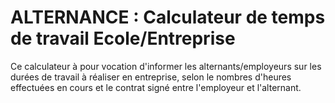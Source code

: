 # ALTERNANCE : Calculateur de temps de travail Ecole/Entreprise

Ce calculateur à pour vocation d'informer les alternants/employeurs sur les durées de travail à réaliser en entreprise, selon le nombres d'heures effectuées en cours et le contrat signé entre l'employeur et l'alternant.
